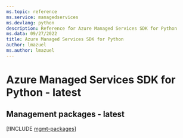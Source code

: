 ```yaml
---
ms.topic: reference
ms.service: managedservices
ms.devlang: python
description: Reference for Azure Managed Services SDK for Python
ms.data: 09/27/2022
title: Azure Managed Services SDK for Python
author: lmazuel
ms.author: lmazuel
---
```

# Azure Managed Services SDK for Python - latest

## Management packages - latest
[!INCLUDE [mgmt-packages](managed-services-mgmt-index.md)]